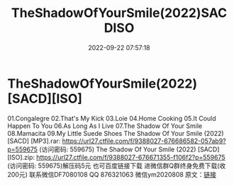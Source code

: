 ﻿---
title: TheShadowOfYourSmile(2022)SACDISO
date: 2022-09-22 07:57:18
categories: 新碟专辑、稀有等精品
tags: 纯音雅乐
---
# TheShadowOfYourSmile(2022)[SACD][ISO]

01.Congalegre
02.That's My Kick
03.Loie
04.Home Cooking
05.It Could Happen To You
06.As Long As I Live
07.The Shadow Of Your Smile
08.Mamacita
09.My Little Suede Shoes
The Shadow Of Your Smile (2022) [SACD] [MP3].rar: https://url27.ctfile.com/f/9388027-676686582-057ab9?p=559675
(访问密码: 559675)
The Shadow Of Your Smile (2022) [SACD] [ISO].zip: https://url27.ctfile.com/f/9388027-676671355-f106f2?p=559675
(访问密码: 559675)解压码5元
也可百度链接下载
进微信群Q群终身免费下载(收200元)
联系微信DF7080108 QQ 876321063
微信ym2020808
原文：[链接](https://blog.sina.com.cn/s/blog_1647c7e7601030zjm.html)